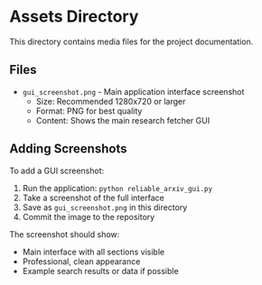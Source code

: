 # Assets Directory

This directory contains media files for the project documentation.

## Files

- `gui_screenshot.png` - Main application interface screenshot
  - Size: Recommended 1280x720 or larger
  - Format: PNG for best quality
  - Content: Shows the main research fetcher GUI

## Adding Screenshots

To add a GUI screenshot:

1. Run the application: `python reliable_arxiv_gui.py`
2. Take a screenshot of the full interface
3. Save as `gui_screenshot.png` in this directory
4. Commit the image to the repository

The screenshot should show:
- Main interface with all sections visible
- Professional, clean appearance
- Example search results or data if possible 